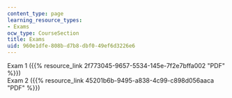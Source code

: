 ```yaml
---
content_type: page
learning_resource_types:
- Exams
ocw_type: CourseSection
title: Exams
uid: 960e1dfe-808b-d7b8-dbf0-49ef6d3226e6
---
```


Exam 1 ({{% resource_link 2f773045-9657-5534-145e-7f2e7bffa002 "PDF" %}})  
Exam 2 ({{% resource_link 45201b6b-9495-a838-4c99-c898d056aaca "PDF" %}})